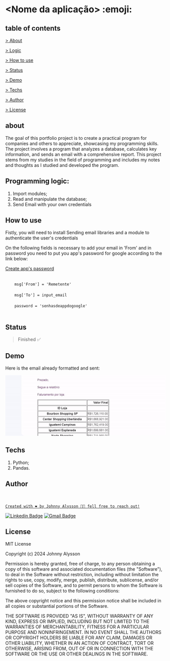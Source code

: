 
# <Nome da aplicação> 	:emoji:

## table of contents

<p align="left">

 <a href ="#about"> > About</a>

 <a href ="#logic"> > Logic</a>
 
 <a href ="#howtouse"> > How to use</a>

 <a href ="#status"> > Status</a>

 <a href = "#demo"> > Demo </a>

 <a href = "#techs"> > Techs </a>

 <a href = "#author"> > Author</a>

 <a href = "#license"> > License </a>

<h2 id=about> about </h2>    

The goal of this portfolio project is to create a practical program for companies and others to appreciate, showcasing my programming skills.
The project involves a program that analyzes a database, calculates key information, and sends an email with a comprehensive report.
This project stems from my studies in the field of programming and includes my notes and thoughts as I studied and developed the program.


<h2 id=logic> Programming logic: </h2>

1. Import modules;
2. Read and manipulate the database;
3. Send Email with your own credentials

<h2 id=howtouse> How to use </h2>

Fistly, you will need to install Sending email libraries and a module to authenticate the user's credentials

On the following fields is necessary to add your email in 'From' and in password you need to put you app's password for google according to the link below:

[Create app's password](https://support.google.com/accounts/answer/185833?hl=pt-BR#:~:text=Uma%20senha%20de%20app%20tem,verifica%C3%A7%C3%A3o%20em%20duas%20etapas%20ativada.)

<code>   
    msg['From'] = 'Remetente' <br>
    msg['To'] = input_email <br>
    password = 'senhasdeappdogoogle' <br>
</code>

<h2 id=status> Status </h2>

> Finished :white_check_mark:

<h2 id=demo> Demo </h2>
Here is the email already formatted and sent:

![Email example](https://raw.githubusercontent.com/JohnnyAlysson/portifolio-web/master/assets/emailgif.gif)

<h2 id=techs> Techs </h2>

1. Python;
2. Pandas.   

<h2 id=author> Author </h2> <!--Padrão não muda-->

 <a href="https://johnnyalysson.github.io/portifolio-web/">
<img style="border-radius: 50%;" src="https://avatars.githubusercontent.com/u/149841185?v=4" width="100px;" alt=""/>
 <br />

    Created with ❤️ by Johnny Alysson 👋🏽 fell free to reach out!
[![Linkedin Badge](https://img.shields.io/badge/-Johnny-blue?style=flat-square&logo=Linkedin&logoColor=white&link=https://www.linkedin.com/in/johnnyalysson)](https://www.linkedin.com/in/johnnyalysson) 
[![Gmail Badge](https://img.shields.io/badge/-johnalysson30@gmail.com-c14438?style=flat-square&logo=Gmail&logoColor=white&link=mailto:johnalysson30@gmail.com)](mailto:johnalysson30@gmail.com)

<h2 id=license> License </h2>

MIT License

Copyright (c) 2024 Johnny Alysson

Permission is hereby granted, free of charge, to any person obtaining a copy
of this software and associated documentation files (the "Software"), to deal
in the Software without restriction, including without limitation the rights
to use, copy, modify, merge, publish, distribute, sublicense, and/or sell
copies of the Software, and to permit persons to whom the Software is
furnished to do so, subject to the following conditions:

The above copyright notice and this permission notice shall be included in all
copies or substantial portions of the Software.

THE SOFTWARE IS PROVIDED "AS IS", WITHOUT WARRANTY OF ANY KIND, EXPRESS OR
IMPLIED, INCLUDING BUT NOT LIMITED TO THE WARRANTIES OF MERCHANTABILITY,
FITNESS FOR A PARTICULAR PURPOSE AND NONINFRINGEMENT. IN NO EVENT SHALL THE
AUTHORS OR COPYRIGHT HOLDERS BE LIABLE FOR ANY CLAIM, DAMAGES OR OTHER
LIABILITY, WHETHER IN AN ACTION OF CONTRACT, TORT OR OTHERWISE, ARISING FROM,
OUT OF OR IN CONNECTION WITH THE SOFTWARE OR THE USE OR OTHER DEALINGS IN THE
SOFTWARE.

